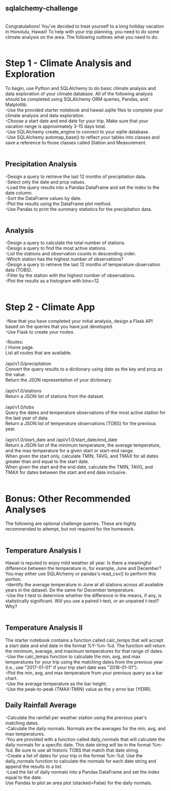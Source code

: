 ## sqlalchemy-challenge
<br>
Congratulations! You've decided to treat yourself to a long holiday vacation in Honolulu, Hawaii! To help with your trip planning, you need to do some climate analysis on the area. The following outlines what you need to do.<br>
<br>

# Step 1 - Climate Analysis and Exploration
To begin, use Python and SQLAlchemy to do basic climate analysis and data exploration of your climate database. All of the following analysis should be completed using SQLAlchemy ORM queries, Pandas, and Matplotlib.<br>
-Use the provided starter notebook and hawaii.sqlite files to complete your climate analysis and data exploration.<br>
-Choose a start date and end date for your trip. Make sure that your vacation range is approximately 3-15 days total.<br>
-Use SQLAlchemy create_engine to connect to your sqlite database.<br>
-Use SQLAlchemy automap_base() to reflect your tables into classes and save a reference to those classes called Station and Measurement.<br>
<br>

## Precipitation Analysis
-Design a query to retrieve the last 12 months of precipitation data.<br>
-Select only the date and prcp values.<br>
-Load the query results into a Pandas DataFrame and set the index to the date column.<br>
-Sort the DataFrame values by date.<br>
-Plot the results using the DataFrame plot method.<br>
-Use Pandas to print the summary statistics for the precipitation data.<br>
<br>

## Analysis
-Design a query to calculate the total number of stations.<br>
-Design a query to find the most active stations.<br>
-List the stations and observation counts in descending order.<br>
-Which station has the highest number of observations?<br>
-Design a query to retrieve the last 12 months of temperature observation data (TOBS).<br>
-Filter by the station with the highest number of observations.<br>
-Plot the results as a histogram with bins=12.<br>
<br>

# Step 2 - Climate App
-Now that you have completed your initial analysis, design a Flask API based on the queries that you have just developed.<br>
-Use Flask to create your routes.<br>

-Routes:<br>
/
Home page.<br>
List all routes that are available.<br>
<br>
/api/v1.0/precipitation<br>
Convert the query results to a dictionary using date as the key and prcp as the value.<br>
Return the JSON representation of your dictionary.<br>
<br>
/api/v1.0/stations<br>
Return a JSON list of stations from the dataset.<br>
<br>
/api/v1.0/tobs<br>
Query the dates and temperature observations of the most active station for the last year of data.<br>
Return a JSON list of temperature observations (TOBS) for the previous year.<br>
<br>
/api/v1.0/start_date and /api/v1.0/start_date/end_date<br>
Return a JSON list of the minimum temperature, the average temperature, and the max temperature for a given start or start-end range.<br>
When given the start only, calculate TMIN, TAVG, and TMAX for all dates greater than and equal to the start date.<br>
When given the start and the end date, calculate the TMIN, TAVG, and TMAX for dates between the start and end date inclusive.<br>
<br>

# Bonus: Other Recommended Analyses

The following are optional challenge queries. These are highly recommended to attempt, but not required for the homework.<br>
<br>

## Temperature Analysis I

Hawaii is reputed to enjoy mild weather all year. Is there a meaningful difference between the temperature in, for example, June and December?<br>
You may either use SQLAlchemy or pandas's read_csv() to perform this portion.<br>
-Identify the average temperature in June at all stations across all available years in the dataset. Do the same for December temperature.<br>
-Use the t-test to determine whether the difference in the means, if any, is statistically significant. Will you use a paired t-test, or an unpaired t-test? Why?<br>
<br>

## Temperature Analysis II

The starter notebook contains a function called calc_temps that will accept a start date and end date in the format %Y-%m-%d. The function will return the minimum, average, and maximum temperatures for that range of dates.<br>
-Use the calc_temps function to calculate the min, avg, and max temperatures for your trip using the matching dates from the previous year (i.e., use "2017-01-01" if your trip start date was "2018-01-01").<br>
-Plot the min, avg, and max temperature from your previous query as a bar chart.<br>
-Use the average temperature as the bar height.<br>
-Use the peak-to-peak (TMAX-TMIN) value as the y error bar (YERR).<br>

## Daily Rainfall Average

-Calculate the rainfall per weather station using the previous year's matching dates.<br>
-Calculate the daily normals. Normals are the averages for the min, avg, and max temperatures.<br>
-You are provided with a function called daily_normals that will calculate the daily normals for a specific date. This date string will be in the format %m-%d. Be sure to use all historic TOBS that match that date string.<br>
-Create a list of dates for your trip in the format %m-%d. Use the daily_normals function to calculate the normals for each date string and append the results to a list.<br>
-Load the list of daily normals into a Pandas DataFrame and set the index equal to the date.<br>
Use Pandas to plot an area plot (stacked=False) for the daily normals.